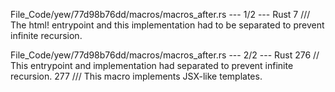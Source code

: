 File_Code/yew/77d98b76dd/macros/macros_after.rs --- 1/2 --- Rust
                                                                                                                                                             7 /// The html! entrypoint and this implementation had to be separated to prevent infinite recursion.

File_Code/yew/77d98b76dd/macros/macros_after.rs --- 2/2 --- Rust
276 // This entrypoint and implementation had separated to prevent infinite recursion.                                                                       277 /// This macro implements JSX-like templates.

